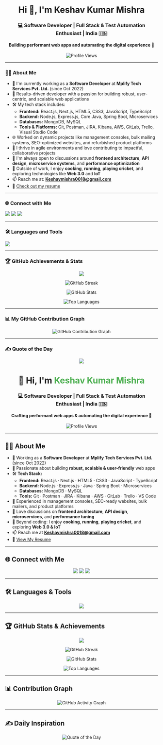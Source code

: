<h1 align="center">Hi 👋, I'm Keshav Kumar Mishra</h1>
<h3 align="center">💻 Software Developer | Full Stack & Test Automation Enthusiast | India 🇮🇳</h3>
<h4 align="center">Building performant web apps and automating the digital experience 🚀</h4>

<p align="center">
  <img src="https://komarev.com/ghpvc/?username=keshavmishramplify&label=Profile%20Views&color=0e75b6&style=flat" alt="Profile Views" />
</p>


---

### 👨‍💻 About Me

- 💼 I'm currently working as a **Software Developer** at **Mplify Tech Services Pvt. Ltd.** (since Oct 2022)
- 🧠 Results-driven developer with a passion for building robust, user-centric, and scalable web applications
- 🛠️ My tech stack includes:
  - **Frontend:** React.js, Next.js, HTML5, CSS3, JavaScript, TypeScript
  - **Backend:** Node.js, Express.js, Core Java, Spring Boot, Microservices
  - **Databases:** MongoDB, MySQL
  - **Tools & Platforms:** Git, Postman, JIRA, Kibana, AWS, GitLab, Trello, Visual Studio Code
- 🌐 Worked on dynamic projects like management consoles, bulk mailing systems, SEO-optimized websites, and refurbished product platforms
- 🚀 I thrive in agile environments and love contributing to impactful, collaborative projects
- 💬 I'm always open to discussions around **frontend architecture**, **API design**, **microservice systems**, and **performance optimization**
- 🎯 Outside of work, I enjoy **cooking**, **running**, **playing cricket**, and exploring technologies like **Web 3.0** and **IoT**
- 📫 Reach me at: **Keshavmishra0018@gmail.com**
- 📄 [Check out my resume](https://drive.google.com/file/d/105yYvBLsNN1iebZv_9ZjJfGdNuzPH6V5/view?usp=sharing)


---

### 🌐 Connect with Me
<p align="left">
  <a href="mailto:Keshavmishra0018@gmail.com"><img src="https://img.shields.io/badge/Email-D14836?style=for-the-badge&logo=gmail&logoColor=white"/></a>
  <a href="https://www.linkedin.com/in/keshav-mishra-512316197/" target="_blank"><img src="https://img.shields.io/badge/LinkedIn-blue?style=for-the-badge&logo=linkedin&logoColor=white"/></a>
  <a href="https://github.com/keshavmishramplify" target="_blank"><img src="https://img.shields.io/badge/GitHub-000?style=for-the-badge&logo=github&logoColor=white"/></a>
</p>

---

### 🛠️ Languages and Tools

<p align="left">
  <img src="https://skillicons.dev/icons?i=html,css,js,react,redux,nodejs,express,mongodb,mysql,cpp,git,postman,heroku,aws" />
</p>

---

### 🏆 GitHub Achievements & Stats

<p align="center">
  <img src="https://github-profile-trophy.vercel.app/?username=keshavmishramplify&theme=gruvbox&margin-w=10&no-bg=true" />
</p>

<p align="center">
  <img src="https://github-readme-streak-stats.herokuapp.com?user=keshavmishramplify&theme=tokyonight&hide_border=true" alt="GitHub Streak" />
</p>

<p align="center">
  <img src="https://github-readme-stats.vercel.app/api?username=keshavmishramplify&show_icons=true&theme=radical&hide_border=true" alt="GitHub Stats" />
</p>

<p align="center">
  <img src="https://github-readme-stats.vercel.app/api/top-langs/?username=keshavmishramplify&layout=compact&theme=vision-friendly-dark" alt="Top Languages" />
</p>

---

### 📊 My GitHub Contribution Graph

<p align="center">
  <img src="https://ghchart.rshah.org/keshavmishramplify" alt="GitHub Contribution Graph" />
</p>

---

### ✍️ Quote of the Day
<p align="center">
  <img src="https://quotes-github-readme.vercel.app/api?type=horizontal&theme=radical" />
</p>

<h1 align="center">👋 Hi, I'm <span style="color:#4CAF50">Keshav Kumar Mishra</span></h1>
<h3 align="center">💻 Software Developer | Full Stack & Test Automation Enthusiast | India 🇮🇳</h3>
<h4 align="center">Crafting performant web apps & automating the digital experience 🚀</h4>

<p align="center">
  <img src="https://komarev.com/ghpvc/?username=keshavmishramplify&label=Profile%20Views&color=blueviolet&style=flat-square" alt="Profile Views" />
</p>

---

## 👨‍💻 About Me

- 💼 Working as a **Software Developer** at **Mplify Tech Services Pvt. Ltd.** (since Oct 2022)
- 🚀 Passionate about building **robust, scalable & user-friendly** web apps
- 🛠️ **Tech Stack:**
  - **Frontend:** React.js · Next.js · HTML5 · CSS3 · JavaScript · TypeScript
  - **Backend:** Node.js · Express.js · Java · Spring Boot · Microservices
  - **Databases:** MongoDB · MySQL
  - **Tools:** Git · Postman · JIRA · Kibana · AWS · GitLab · Trello · VS Code
- 🌟 Experienced in management consoles, SEO-ready websites, bulk mailers, and product platforms
- 💬 Love discussions on **frontend architecture**, **API design**, **microservices**, and **performance tuning**
- 🎯 Beyond coding: I enjoy **cooking**, **running**, **playing cricket**, and exploring **Web 3.0 & IoT**
- 📫 Reach me at **Keshavmishra0018@gmail.com**
- 📄 [View My Resume](https://drive.google.com/file/d/105yYvBLsNN1iebZv_9ZjJfGdNuzPH6V5/view?usp=sharing)

---

## 🌐 Connect with Me

<p align="center">
  <a href="mailto:Keshavmishra0018@gmail.com"><img src="https://img.shields.io/badge/Email-D14836?style=for-the-badge&logo=gmail&logoColor=white"/></a>
  <a href="https://www.linkedin.com/in/keshav-mishra-512316197/" target="_blank"><img src="https://img.shields.io/badge/LinkedIn-0A66C2?style=for-the-badge&logo=linkedin&logoColor=white"/></a>
  <a href="https://github.com/keshavmishramplify" target="_blank"><img src="https://img.shields.io/badge/GitHub-181717?style=for-the-badge&logo=github&logoColor=white"/></a>
</p>

---

## 🛠️ Languages & Tools

<p align="center">
  <img src="https://skillicons.dev/icons?i=html,css,js,ts,react,next,nodejs,express,java,spring,mongodb,mysql,git,postman,aws" />
</p>

---

## 🏆 GitHub Stats & Achievements

<p align="center">
  <img src="https://github-profile-trophy.vercel.app/?username=keshavmishramplify&theme=algolia&no-bg=true&margin-w=10" />
</p>

<p align="center">
  <img src="https://streak-stats.demolab.com?user=keshavmishramplify&theme=tokyonight&hide_border=true" alt="GitHub Streak" />
</p>

<p align="center">
  <img src="https://github-readme-stats.vercel.app/api?username=keshavmishramplify&show_icons=true&theme=radical&hide_border=true" alt="GitHub Stats" />
</p>

<p align="center">
  <img src="https://github-readme-stats.vercel.app/api/top-langs/?username=keshavmishramplify&layout=compact&theme=vision-friendly-dark" alt="Top Languages" />
</p>

---

## 📊 Contribution Graph

<p align="center">
  <img src="https://github-readme-activity-graph.vercel.app/graph?username=keshavmishramplify&theme=react-dark" alt="GitHub Activity Graph" />
</p>

---

## ✍️ Daily Inspiration

<p align="center">
  <img src="https://quotes-github-readme.vercel.app/api?type=horizontal&theme=radical" alt="Quote of the Day"/>
</p>



